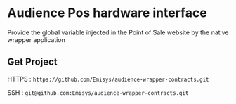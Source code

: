 # Audience Pos hardware interface

Provide the global variable injected in the Point of Sale website by the native wrapper application

## Get Project
HTTPS : ```https://github.com/Emisys/audience-wrapper-contracts.git```

SSH : ```git@github.com:Emisys/audience-wrapper-contracts.git```
